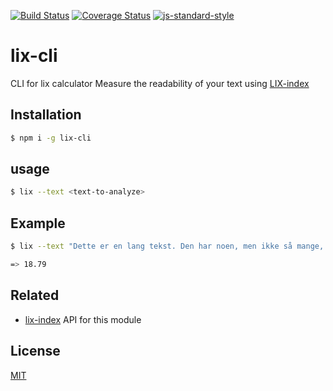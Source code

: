 [![Build Status](https://travis-ci.org/zrrrzzt/lix-cli.svg?branch=master)](https://travis-ci.org/zrrrzzt/lix-cli)
[![Coverage Status](https://coveralls.io/repos/zrrrzzt/lix-cli/badge.svg?branch=master&service=github)](https://coveralls.io/github/zrrrzzt/lix-cli?branch=master)
[![js-standard-style](https://img.shields.io/badge/code%20style-standard-brightgreen.svg?style=flat)](https://github.com/feross/standard)

# lix-cli

CLI for lix calculator
Measure the readability of your text using [LIX-index](https://en.wikipedia.org/wiki/LIX)

## Installation

```sh
$ npm i -g lix-cli
```

## usage

```sh
$ lix --text <text-to-analyze>
```

## Example

```sh
$ lix --text "Dette er en lang tekst. Den har noen, men ikke så mange, kjempevanskelige ord. Her er et eksempel på et slikt ord: onomatopoetikon."

=> 18.79
```

## Related

- [lix-index](https://github.com/zrrrzzt/lix-index) API for this module

## License

[MIT](LICENSE)
